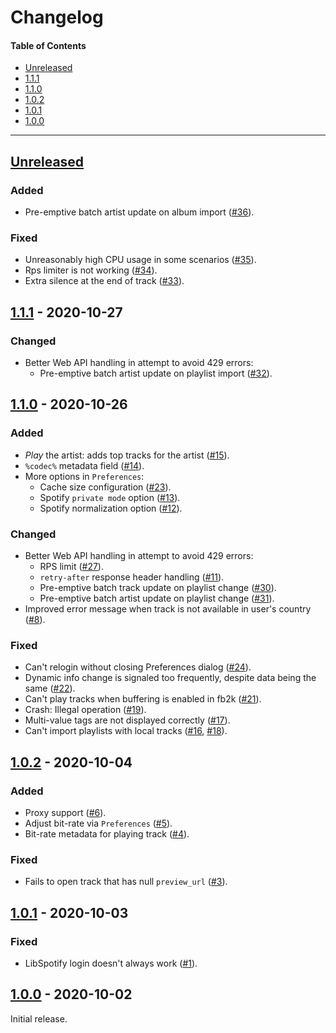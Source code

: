 # Changelog

#### Table of Contents
- [Unreleased](#unreleased)
- [1.1.1](#111---2020-10-27)
- [1.1.0](#110---2020-10-26)
- [1.0.2](#102---2020-10-04)
- [1.0.1](#101---2020-10-03)
- [1.0.0](#100---2020-10-02)

___

## [Unreleased][]

### Added
- Pre-emptive batch artist update on album import ([#36](https://github.com/TheQwertiest/foo_spotify/issues/36)).

### Fixed
- Unreasonably high CPU usage in some scenarios ([#35](https://github.com/TheQwertiest/foo_spotify/issues/35)).
- Rps limiter is not working ([#34](https://github.com/TheQwertiest/foo_spotify/issues/34)).
- Extra silence at the end of track ([#33](https://github.com/TheQwertiest/foo_spotify/issues/33)).

## [1.1.1][] - 2020-10-27

### Changed
- Better Web API handling in attempt to avoid 429 errors:
  - Pre-emptive batch artist update on playlist import ([#32](https://github.com/TheQwertiest/foo_spotify/issues/32)).

## [1.1.0][] - 2020-10-26

### Added
- *Play* the artist: adds top tracks for the artist ([#15](https://github.com/TheQwertiest/foo_spotify/issues/15)).
- `%codec%` metadata field ([#14](https://github.com/TheQwertiest/foo_spotify/issues/14)).
- More options in `Preferences`:
  - Cache size configuration ([#23](https://github.com/TheQwertiest/foo_spotify/issues/23)).
  - Spotify `private mode` option ([#13](https://github.com/TheQwertiest/foo_spotify/issues/13)).
  - Spotify normalization option ([#12](https://github.com/TheQwertiest/foo_spotify/issues/12)).

### Changed
- Better Web API handling in attempt to avoid 429 errors:
  - RPS limit ([#27](https://github.com/TheQwertiest/foo_spotify/issues/27)).
  - `retry-after` response header handling ([#11](https://github.com/TheQwertiest/foo_spotify/issues/11)).
  - Pre-emptive batch track update on playlist change ([#30](https://github.com/TheQwertiest/foo_spotify/issues/30)).
  - Pre-emptive batch artist update on playlist change ([#31](https://github.com/TheQwertiest/foo_spotify/issues/31)).
- Improved error message when track is not available in user's country ([#8](https://github.com/TheQwertiest/foo_spotify/issues/8)).

### Fixed
- Can't relogin without closing Preferences dialog ([#24](https://github.com/TheQwertiest/foo_spotify/issues/24)).
- Dynamic info change is signaled too frequently, despite data being the same ([#22](https://github.com/TheQwertiest/foo_spotify/issues/22)).
- Can't play tracks when buffering is enabled in fb2k ([#21](https://github.com/TheQwertiest/foo_spotify/issues/21)).
- Crash: Illegal operation ([#19](https://github.com/TheQwertiest/foo_spotify/issues/19)).
- Multi-value tags are not displayed correctly ([#17](https://github.com/TheQwertiest/foo_spotify/issues/17)).
- Can't import playlists with local tracks ([#16](https://github.com/TheQwertiest/foo_spotify/issues/16), [#18](https://github.com/TheQwertiest/foo_spotify/issues/18)).

## [1.0.2][] - 2020-10-04

### Added
- Proxy support ([#6](https://github.com/TheQwertiest/foo_spotify/issues/6)).
- Adjust bit-rate via `Preferences` ([#5](https://github.com/TheQwertiest/foo_spotify/issues/5)).
- Bit-rate metadata for playing track ([#4](https://github.com/TheQwertiest/foo_spotify/issues/4)).

### Fixed
- Fails to open track that has null `preview_url` ([#3](https://github.com/TheQwertiest/foo_spotify/issues/3)).

## [1.0.1][] - 2020-10-03

### Fixed
- LibSpotify login doesn't always work ([#1](https://github.com/TheQwertiest/foo_spotify/issues/1)).

## [1.0.0][] - 2020-10-02
Initial release.

[unreleased]: https://github.com/TheQwertiest/foo_spotify/compare/v1.1.1...HEAD
[1.1.1]: https://github.com/TheQwertiest/foo_spotify/compare/v1.1.0...v1.1.1
[1.1.0]: https://github.com/TheQwertiest/foo_spotify/compare/v1.0.2...v1.1.0
[1.0.2]: https://github.com/TheQwertiest/foo_spotify/compare/v1.0.1...v1.0.2
[1.0.1]: https://github.com/TheQwertiest/foo_spotify/compare/v1.0.0...v1.0.1
[1.0.0]: https://github.com/TheQwertiest/foo_spotify/commits/master
